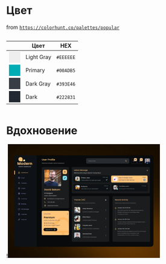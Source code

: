 # Цвет

from [`https://colorhunt.co/palettes/popular`](https://colorhunt.co/palettes/popular)

<div style="display: flex; gap: 2rem;">

| | Цвет | HEX | 
|--|------|-----|
| <div style="background-color: #EEEEEE; width: 30px; height: 30px;"></div> | Light Gray | `#EEEEEE` |
| <div style="background-color: #00ADB5; width: 30px; height: 30px;"></div> | Primary | `#00ADB5` |
| <div style="background-color: #393E46; width: 30px; height: 30px;"></div> | Dark Gray | `#393E46` |
| <div style="background-color: #222831; width: 30px; height: 30px;"></div> | Dark | `#222831` |


</div>


# Вдохновение

!<img src="./example.webp" alt="Описание" style="width: 80%; height: auto;" />